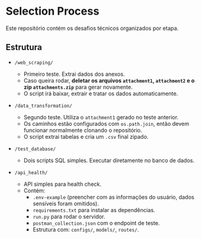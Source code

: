 # Selection Process

Este repositório contém os desafios técnicos organizados por etapa.

## Estrutura

- `/web_scraping/`
  - Primeiro teste. Extrai dados dos anexos.
  - Caso queira rodar, **deletar os arquivos `attachment1`, `attachment2` e o zip `attachments.zip`** para gerar novamente.
  - O script irá baixar, extrair e tratar os dados automaticamente.

- `/data_transformation/`
  - Segundo teste. Utiliza o `attachment1` gerado no teste anterior.
  - Os caminhos estão configurados com `os.path.join`, então devem funcionar normalmente clonando o repositório.
  - O script extrai tabelas e cria um `.csv` final zipado.

- `/test_database/`
  - Dois scripts SQL simples. Executar diretamente no banco de dados.

- `/api_health/`
  - API simples para health check.
  - Contém:
    - `.env-example` (preencher com as informações do usuário, dados sensíveis foram omitidos).
    - `requirements.txt` para instalar as dependências.
    - `run.py` para rodar o servidor.
    - `postman_collection.json` com o endpoint de teste.
    - Estrutura com: `configs/`, `models/`, `routes/`.

